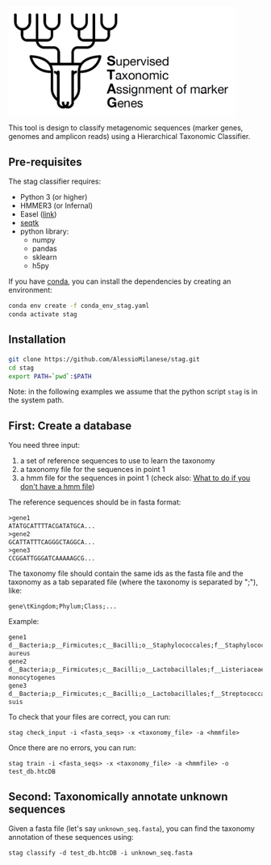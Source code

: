 <img src="https://github.com/AlessioMilanese/stag/blob/master/pics/stag_logo.png" width="450">

This tool is design to classify metagenomic sequences (marker genes, genomes and amplicon reads) using a Hierarchical Taxonomic Classifier.


Pre-requisites
--------------

The stag classifier requires:
* Python 3 (or higher)
* HMMER3 (or Infernal)
* Easel ([link](https://github.com/EddyRivasLab/easel))
* [seqtk](https://github.com/lh3/seqtk)
* python library:
  * numpy
  * pandas
  * sklearn
  * h5py

If you have [conda](https://conda.io/docs/), you can install the dependencies by creating an environment:
```bash
conda env create -f conda_env_stag.yaml
conda activate stag
```

Installation
--------------
```bash
git clone https://github.com/AlessioMilanese/stag.git
cd stag
export PATH=`pwd`:$PATH
```

Note: in the following examples we assume that the python script ```stag``` is in the system path.


First: Create a database
--------------
You need three input:
1. a set of reference sequences to use to learn the taxonomy
2. a taxonomy file for the sequences in point 1
3. a hmm file for the sequences in point 1 (check also: [What to do if you don't have a hmm file](https://github.com/AlessioMilanese/stag/wiki/Create-hmm-file))

The reference sequences should be in fasta format:
```
>gene1
ATATGCATTTTACGATATGCA...
>gene2
GCATTATTTCAGGGCTAGGCA...
>gene3
CCGGATTGGGATCAAAAAGCG...
```

The taxonomy file should contain the same ids as the fasta file and the taxonomy
as a tab separated file (where the taxonomy is separated by ";"), like:
```
gene\tKingdom;Phylum;Class;...
```
Example:
```
gene1 d__Bacteria;p__Firmicutes;c__Bacilli;o__Staphylococcales;f__Staphylococcaceae;g__Staphylococcus;s__Staphylococcus aureus
gene2 d__Bacteria;p__Firmicutes;c__Bacilli;o__Lactobacillales;f__Listeriaceae;g__Listeria;s__Listeria monocytogenes
gene3 d__Bacteria;p__Firmicutes;c__Bacilli;o__Lactobacillales;f__Streptococcaceae;g__Streptococcus;s__Streptococcus suis
```

To check that your files are correct, you can run:
```
stag check_input -i <fasta_seqs> -x <taxonomy_file> -a <hmmfile>
```

Once there are no errors, you can run:
```
stag train -i <fasta_seqs> -x <taxonomy_file> -a <hmmfile> -o test_db.htcDB
```


Second: Taxonomically annotate unknown sequences
--------------

Given a fasta file (let's say `unknown_seq.fasta`), you can find the taxonomy annotation of these
sequences using:
```
stag classify -d test_db.htcDB -i unknown_seq.fasta
```
